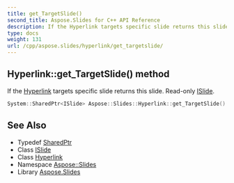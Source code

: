 ```yaml
---
title: get_TargetSlide()
second_title: Aspose.Slides for C++ API Reference
description: If the Hyperlink targets specific slide returns this slide. Read-only ISlide.
type: docs
weight: 131
url: /cpp/aspose.slides/hyperlink/get_targetslide/
---
```

## Hyperlink::get_TargetSlide() method


If the [Hyperlink](../) targets specific slide returns this slide. Read-only [ISlide](../../islide/).

```cpp
System::SharedPtr<ISlide> Aspose::Slides::Hyperlink::get_TargetSlide() override
```

## See Also

* Typedef [SharedPtr](../../system/sharedptr/)
* Class [ISlide](../islide/)
* Class [Hyperlink](./)
* Namespace [Aspose::Slides](../)
* Library [Aspose.Slides](../../)